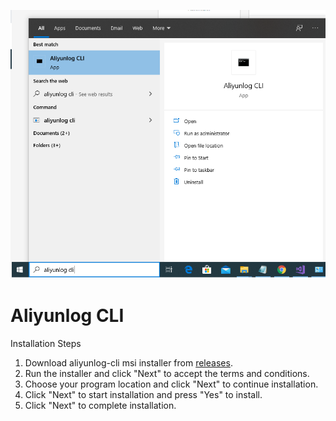 ![Aliyunlog CLI](https://raw.githubusercontent.com/kokleong98/aliyunlog-cli/master/docs/menu-cli.png)

# Aliyunlog CLI
Installation Steps
1. Download aliyunlog-cli msi installer from [releases](https://github.com/kokleong98/aliyunlog-cli/releases).
2. Run the installer and click "Next" to accept the terms and conditions.
3. Choose your program location and click "Next" to continue installation.
4. Click "Next" to start installation and press "Yes" to install.
5. Click "Next" to complete installation.
